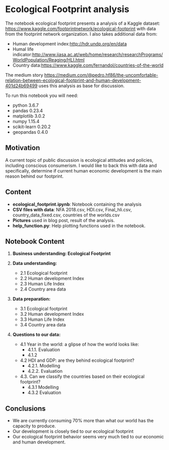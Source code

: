# Ecological Footprint analysis
The notebook ecological footprint presents a analysis of a Kaggle dataset:
https://www.kaggle.com/footprintnetwork/ecological-footprint with data from the footprint network organization.
I also takes additional data from:
* Human development index:http://hdr.undp.org/en/data
* Humal life indicator:http://www.iiasa.ac.at/web/home/research/researchPrograms/WorldPopulation/Reaging/HLI.html
* Country data:https://www.kaggle.com/fernandol/countries-of-the-world

The medium story https://medium.com/@pedro.hf86/the-uncomfortable-relation-between-ecological-footprint-and-human-development-401d24b69499 uses this analysis as base for discussion.

To run this notebook you will need:
* python 3.6.7
* pandas 0.23.4
* matplotlib 3.0.2
* numpy 1.15.4
* scikit-learn 0.20.2
* geopandas 0.4.0

## Motivation
A current topic of public discussion is ecological attitudes and policies, including conscious consumerism. I would like to back this with data and specifically, determine if current human economic development is the main reason behind our footprint.

## Content
* **ecological_footprint.ipynb**: Notebook containing the analysis
* **CSV files with data**: NFA 2018.csv, HDI.csv, Final_hli.csv, country_data_fixed.csv, countries of the worlds.csv
* **Pictures** used in blog post, result of the analysis.
* **help_function.py**: Help plotting functions used in the notebook.

## Notebook Content
1. **Business understanding: Ecological Footprint**
2. **Data understanding:**
    * 2.1 Ecological footprint
    * 2.2 Human development Index
    * 2.3 Human Life Index
    * 2.4 Country area data

3. **Data preparation:**
    * 3.1 Ecological footprint
    * 3.2 Human development Index
    * 3.3 Human Life Index
    * 3.4 Country area data

4. **Questions to our data:**
    * 4.1 Year in the world: a glipse of how the world looks like:
        * 4.1.1. Evaluation
        * 4.1.2
    * 4.2 HDI and GDP: are they behind ecological footprint?
        * 4.2.1. Modelling
        * 4.2.2. Evaluation
    * 4.3. Can we classify the countries based on their ecological footprint?
        * 4.3.1 Modelling
        * 4.3.2 Evaluation


## Conclusions

* We are currently consuming 70% more than what our world has the capacity to produce.
* Our development is closely tied to our ecological footprint
* Our ecological footprint behavior seems very much tied to our economic and human development.
